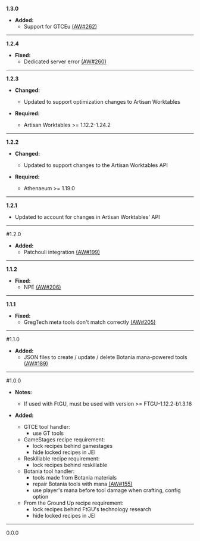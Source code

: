 **1.3.0**
 
  * **Added:**
    * Support for GTCEu [(AW#262)](https://github.com/codetaylor/artisan-worktables/issues/262)

---

**1.2.4**

  * **Fixed:**
    * Dedicated server error [(AW#260)](https://github.com/codetaylor/artisan-worktables-1.12/issues/260)
    
---

**1.2.3**

  * **Changed:**
    * Updated to support optimization changes to Artisan Worktables

  * **Required:**
    * Artisan Worktables >= 1.12.2-1.24.2

---

**1.2.2**

  * **Changed:**
    * Updated to support changes to the Artisan Worktables API

  * **Required:**
    * Athenaeum >= 1.19.0
    
---

**1.2.1**

  * Updated to account for changes in Artisan Worktables' API

---

#1.2.0

  * **Added:**
    * Patchouli integration [(AW#199)](https://github.com/codetaylor/artisan-worktables/issues/199)

---

**1.1.2**

  * **Fixed:**
    * NPE [(AW#206)](https://github.com/codetaylor/artisan-worktables/issues/206)

---

**1.1.1**

  * **Fixed:**
    * GregTech meta tools don't match correctly [(AW#205)](https://github.com/codetaylor/artisan-worktables/issues/205)

---

#1.1.0

  * **Added:**
    * JSON files to create / update / delete Botania mana-powered tools [(AW#189)](https://github.com/codetaylor/artisan-worktables/issues/189)

---

#1.0.0

  * **Notes:**
    * If used with FtGU, must be used with version >= FTGU-1.12.2-b1.3.16

  * **Added:**
    * GTCE tool handler:
        * use GT tools
    * GameStages recipe requirement:
        * lock recipes behind gamestages
        * hide locked recipes in JEI
    * Reskillable recipe requirement:
        * lock recipes behind reskillable
    * Botania tool handler:
        * tools made from Botania materials
        * repair Botania tools with mana [(AW#155)](https://github.com/codetaylor/artisan-worktables/issues/155)
        * use player's mana before tool damage when crafting, config option
    * From the Ground Up recipe requirement:
        * lock recipes behind FtGU's technology research
        * hide locked recipes in JEI

---

0.0.0
